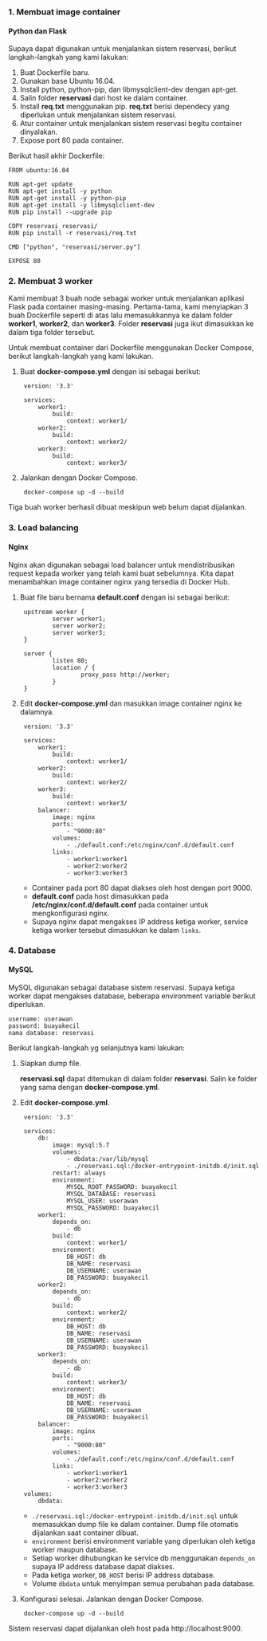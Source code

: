 ### 1. Membuat image container

#### Python dan Flask

Supaya dapat digunakan untuk menjalankan sistem reservasi, berikut langkah-langkah yang kami lakukan:

1. Buat Dockerfile baru.
2. Gunakan base Ubuntu 16.04.
3. Install python, python-pip, dan libmysqlclient-dev dengan apt-get.
4. Salin folder **reservasi** dari host ke dalam container.
5. Install **req.txt** menggunakan pip. **req.txt** berisi dependecy yang diperlukan untuk menjalankan sistem reservasi.
6. Atur container untuk menjalankan sistem reservasi begitu container dinyalakan.
7. Expose port 80 pada container.

Berikut hasil akhir Dockerfile:

    FROM ubuntu:16.04

    RUN apt-get update
    RUN apt-get install -y python
    RUN apt-get install -y python-pip
    RUN apt-get install -y libmysqlclient-dev
    RUN pip install --upgrade pip

    COPY reservasi reservasi/
    RUN pip install -r reservasi/req.txt

    CMD ["python", "reservasi/server.py"]

    EXPOSE 80


### 2. Membuat 3 worker

Kami membuat 3 buah node sebagai worker untuk menjalankan aplikasi Flask pada container masing-masing. Pertama-tama, kami menyiapkan 3 buah Dockerfile seperti di atas lalu memasukkannya ke dalam folder **worker1**, **worker2**, dan **worker3**. Folder **reservasi** juga ikut dimasukkan ke dalam tiga folder tersebut.

Untuk membuat container dari Dockerfile menggunakan Docker Compose, berikut langkah-langkah yang kami lakukan.

1. Buat **docker-compose.yml** dengan isi sebagai berikut:

        version: '3.3'

        services:
            worker1:
                build:
                    context: worker1/
            worker2:
                build:
                    context: worker2/
            worker3:
                build:
                    context: worker3/

2. Jalankan dengan Docker Compose.

        docker-compose up -d --build

Tiga buah worker berhasil dibuat meskipun web belum dapat dijalankan.


### 3. Load balancing

#### Nginx

Nginx akan digunakan sebagai load balancer untuk mendistribusikan request kepada worker yang telah kami buat sebelumnya. Kita dapat menambahkan image container nginx yang tersedia di Docker Hub.

1. Buat file baru bernama **default.conf** dengan isi sebagai berikut:

        upstream worker {
                server worker1;
                server worker2;
                server worker3;
        }
         
        server {
                listen 80;
                location / {
                        proxy_pass http://worker;
                }
        }

2. Edit **docker-compose.yml** dan masukkan image container nginx ke dalamnya.

        version: '3.3'

        services:
            worker1:
                build:
                    context: worker1/
            worker2:
                build:
                    context: worker2/
            worker3:
                build:
                    context: worker3/
            balancer:
                image: nginx
                ports:
                    - "9000:80"
                volumes:
                    - ./default.conf:/etc/nginx/conf.d/default.conf
                links:
                    - worker1:worker1
                    - worker2:worker2
                    - worker3:worker3

    * Container pada port 80 dapat diakses oleh host dengan port 9000.
    * **default.conf** pada host dimasukkan pada **/etc/nginx/conf.d/default.conf** pada container untuk mengkonfigurasi nginx.
    * Supaya nginx dapat mengakses IP address ketiga worker, service ketiga worker tersebut dimasukkan ke dalam `links`.


### 4. Database

#### MySQL

MySQL digunakan sebagai database sistem reservasi. Supaya ketiga worker dapat mengakses database, beberapa environment variable berikut diperlukan.

    username: userawan
    password: buayakecil
    nama database: reservasi

Berikut langkah-langkah yg selanjutnya kami lakukan:

1. Siapkan dump file.

    **reservasi.sql** dapat ditemukan di dalam folder **reservasi**. Salin ke folder yang sama dengan **docker-compose.yml**.

2. Edit **docker-compose.yml**.

        version: '3.3'

        services:
            db:
                image: mysql:5.7
                volumes:
                    - dbdata:/var/lib/mysql
                    - ./reservasi.sql:/docker-entrypoint-initdb.d/init.sql
                restart: always
                environment:
                    MYSQL_ROOT_PASSWORD: buayakecil
                    MYSQL_DATABASE: reservasi
                    MYSQL_USER: userawan
                    MYSQL_PASSWORD: buayakecil
            worker1:
                depends_on:
                    - db
                build:
                    context: worker1/
                environment:
                    DB_HOST: db
                    DB_NAME: reservasi
                    DB_USERNAME: userawan
                    DB_PASSWORD: buayakecil
            worker2:
                depends_on:
                    - db
                build:
                    context: worker2/
                environment:
                    DB_HOST: db
                    DB_NAME: reservasi
                    DB_USERNAME: userawan
                    DB_PASSWORD: buayakecil
            worker3:
                depends_on:
                    - db
                build:
                    context: worker3/
                environment:
                    DB_HOST: db
                    DB_NAME: reservasi
                    DB_USERNAME: userawan
                    DB_PASSWORD: buayakecil
            balancer:
                image: nginx
                ports:
                    - "9000:80"
                volumes:
                    - ./default.conf:/etc/nginx/conf.d/default.conf
                links:
                    - worker1:worker1
                    - worker2:worker2
                    - worker3:worker3
        volumes:
            dbdata:

    * `./reservasi.sql:/docker-entrypoint-initdb.d/init.sql` untuk memasukkan dump file ke dalam container. Dump file otomatis dijalankan saat container dibuat.
    * `environment` berisi environment variable yang diperlukan oleh ketiga worker maupun database.
    * Setiap worker dihubungkan ke service db menggunakan `depends_on` supaya IP address database dapat diakses.
    * Pada ketiga worker, `DB_HOST` berisi IP address database.
    * Volume `dbdata` untuk menyimpan semua perubahan pada database.

3. Konfigurasi selesai. Jalankan dengan Docker Compose.

        docker-compose up -d --build

Sistem reservasi dapat dijalankan oleh host pada http://localhost:9000.

